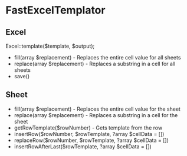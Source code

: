 # FastExcelTemplator

## Excel

Excel::template($template, $output);

* fill(array $replacement) - Replaces the entire cell value for all sheets
* replace(array $replacement) - Replaces a substring in a cell for all sheets
* save()

## Sheet

* fill(array $replacement) - Replaces the entire cell value for the sheet
* replace(array $replacement) - Replaces a substring in a cell for the sheet
* getRowTemplate($rowNumber) - Gets template from the row
* insertRow($rowNumber, $rowTemplate, ?array $cellData = [])
* replaceRow($rowNumber, $rowTemplate, ?array $cellData = [])
* insertRowAfterLast($rowTemplate, ?array $cellData = [])

